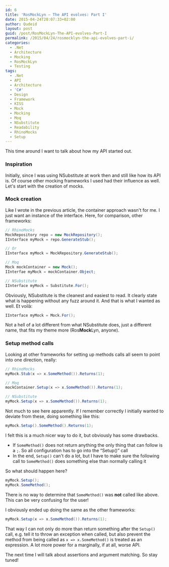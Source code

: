 ```yaml
---
id: 6
title: 'RosMockLyn – The API evolves: Part I'
date: 2015-04-24T20:07:33+02:00
author: Qudeid
layout: post
guid: /post/RosMockLyn-The-API-evolves-Part-I
permalink: /2015/04/24/rosmocklyn-the-api-evolves-part-i/
categories:
  - .Net
  - Architecture
  - Mocking
  - RosMockLyn
  - Testing
tags:
  - .Net
  - API
  - Architecture
  - 'C#'
  - Design
  - Framework
  - KISS
  - Mock
  - Mocking
  - Moq
  - NSubstitute
  - Readability
  - RhinoMocks
  - Setup
---
```

This time around I want to talk about how my API started out.

### Inspiration

Initially, since I was using NSubstitute at work then and still like how its API is. Of course other mocking frameworks I used had their influence as well. Let's start with the creation of mocks.

### Mock creation

Like I wrote in the previous article, the container approach wasn't for me. I just want an instance of the interface. Here, for comparison, other frameworks:

```csharp
// RhinoMocks
MockRepository repo = new MockRepository();
IInterface myMock = repo.GenerateStub();

// Or
IInterface myMock = MockRepository.GenerateStub();

// Moq
Mock mockContainer = new Mock();
IInterfae myMock = mockContainer.Object;

// NSubstitute
IInterface myMock = Substitute.For();
```

Obviously, NSubstitute is the cleanest and easiest to read. It clearly state what is happening without any fuzz around it. And that is what I wanted as well. Et voilà:

```csharp
IInterface myMock = Mock.For();
```

Not a hell of a lot different from what NSubstitute does, just a different name, that fits my theme more (Ros**Mock**Lyn, anyone).

### Setup method calls

Looking at other frameworks for setting up methods calls all seem to point into one direction, really:

```csharp
// RhinoMocks
myMock.Stub(x => x.SomeMethod()).Returns(1);

// Moq
mockContainer.Setup(x => x.SomeMethod()).Returns(1);

// NSubstitute
myMock.Setup(x => x.SomeMethod()).Returns(1);
```

Not much to see here apparently. If I remember correctly I initially wanted to deviate from these, doing something like this:

```csharp
myMock.Setup().SomeMethod().Returns(1);
```

I felt this is a much nicer way to do it, but obviously has some drawbacks.

  * If `SomeMethod()` does not return anything the only thing that can follow is a `;`. So all configuration has to go into the “Setup()” call
  * In the end, `Setup()` can't do a lot, but I have to make sure the following call to `SomeMethod()` does something else than normally calling it

So what should happen here?

```csharp
myMock.Setup();
myMock.SomeMethod();
```

There is no way to determine that `SomeMethod()` was **not** called like above. This can be very confusing for the user!

I obviously ended up doing the same as the other frameworks:

```csharp
myMock.Setup(x => x.SomeMethod()).Returns(1);
```

That way I can not only do more than return something after the `Setup()` call, e.g. tell it to throw an exception when called, but also prevent the method from being called as `x => x.SomeMethod()` is treated as an expression. A lot more power for a marginally, if at all, worse API.

The next time I will talk about assertions and argument matching. So stay tuned!